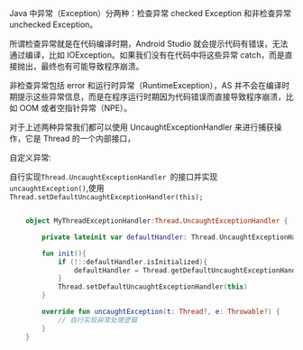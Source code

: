 Java 中异常（Exception）分两种：检查异常 checked Exception 和非检查异常 unchecked Exception。

所谓检查异常就是在代码编译时期，Android Studio 就会提示代码有错误，无法通过编译，比如 IOException。如果我们没有在代码中将这些异常 catch，而是直接抛出，最终也有可能导致程序崩溃。

非检查异常包括 error 和运行时异常（RuntimeException），AS 并不会在编译时期提示这些异常信息，而是在程序运行时期因为代码错误而直接导致程序崩溃，比如 OOM 或者空指针异常（NPE）。

对于上述两种异常我们都可以使用 UncaughtExceptionHandler 来进行捕获操作，它是 Thread 的一个内部接口，





自定义异常:

自行实现`Thread.UncaughtExceptionHandler `的接口并实现`uncaughtException()`,使用`Thread.setDefaultUncaughtExceptionHandler(this);`

```kotlin

    object MyThreadExceptionHandler:Thread.UncaughtExceptionHandler {

        private lateinit var defaultHandler: Thread.UncaughtExceptionHandler

        fun init(){
            if (!::defaultHandler.isInitialized){
                defaultHandler = Thread.getDefaultUncaughtExceptionHandler()
            }
            Thread.setDefaultUncaughtExceptionHandler(this)
        }

        override fun uncaughtException(t: Thread?, e: Throwable?) {
            // 自行实现异常处理逻辑
        }
    }

```